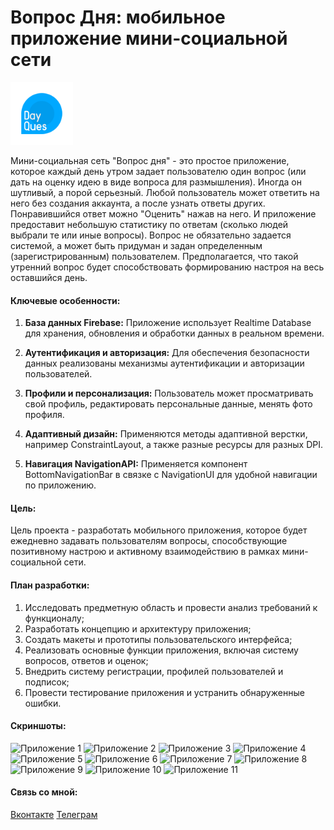 # Вопрос Дня: мобильное приложение мини-социальной сети

<img src="app/src/main/res/drawable/ic_main_2.png" alt="" width="100" height="100">
  
Мини-социальная сеть "Вопрос дня" - это простое приложение, которое каждый день утром задает пользователю один вопрос (или дать на оценку идею в виде вопроса для размышления). Иногда он шутливый, а порой серьезный. Любой пользователь может ответить на него 
без создания аккаунта, а после узнать ответы других. Понравившийся ответ можно "Оценить" нажав на него. И приложение предоставит небольшую статистику по ответам (сколько людей выбрали те или иные вопросы). Вопрос не обязательно 
задается системой, а может быть придуман и задан определенным (зарегистрированным) пользователем. Предполагается, что такой утренний вопрос будет способствовать формированию настроя на весь оставшийся день. 

  </div>
</div>

#### Ключевые особенности:

1. **База данных Firebase:** Приложение использует Realtime Database для хранения, обновления и обработки данных в реальном времени.

2. **Аутентификация и авторизация:** Для обеспечения безопасности данных реализованы механизмы аутентификации и авторизации пользователей.
  
3. **Профили и персонализация:** Пользователь может просматривать свой профиль, редактировать персональные данные, менять фото профиля.

4. **Адаптивный дизайн:** Применяются методы адаптивной верстки, например ConstraintLayout, а также разные ресурсы для разных DPI.

5. **Навигация NavigationAPI:** Применяется компонент BottomNavigationBar в связке с NavigationUI для удобной навигации по приложению.


#### Цель:

Цель проекта - разработать мобильного приложения, которое будет ежедневно задавать пользователям вопросы, способствующие позитивному настрою и активному взаимодействию в рамках 
мини-социальной сети.


#### План разработки:

1.	Исследовать предметную область и провести анализ требований к функционалу;
2.	Разработать концепцию и архитектуру приложения;
3.	Создать макеты и прототипы пользовательского интерфейса;
4.	Реализовать основные функции приложения, включая систему вопросов, ответов и оценок;
5.	Внедрить систему регистрации, профилей пользователей и подписок;
6.	Провести тестирование приложения и устранить обнаруженные ошибки.

#### Скриншоты:
![Приложение 1](Screenshots/Welcome.png)
![Приложение 2](Screenshots/Login.png)
![Приложение 3](Screenshots/Registration.png)
![Приложение 4](Screenshots/Registration2.png)
![Приложение 5](Screenshots/Home.png)
![Приложение 6](Screenshots/DayQuestion.png)
![Приложение 7](Screenshots/Profile.png)
![Приложение 8](Screenshots/ProfileEdit.png)
![Приложение 9](Screenshots/ProfileEdit2.png)
![Приложение 10](Screenshots/Notifications.png)
![Приложение 11](Screenshots/NewQuestions.png)

#### Связь со мной:
[Вконтакте](https://vk.com/true_lnz/)
[Телеграм](https://t.me/lansonz/)

